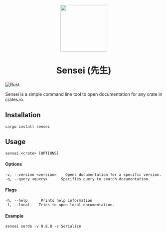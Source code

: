 <div align="center">
  <br>
  <img src="https://raw.githubusercontent.com/edfloreshz/sensei/main/docs/assets/logo.png" width="150" />

  <h1>Sensei (先生)</h1>
</div>

![Rust](https://github.com/edfloreshz/sensei/workflows/Rust/badge.svg?branch=main)

Sensei is a simple command line tool to open documentation for any crate in crates.io. 

## Installation
```
cargo install sensei
```

## Usage 

```
sensei <crate> [OPTIONS]
```

#### Options

```
-v, --version <version>    Opens documentation for a specific version. 
-q, --query <query>      Specifies query to search documentation. 
```

#### Flags
```
-h, --help      Prints help information
-l, --local    Tries to open local documentation.
``` 


#### Example
```
sensei serde -v 0.8.8 -s Serialize 
```
